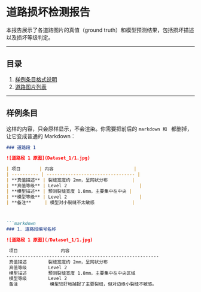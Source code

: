 # 道路损坏检测报告

 本报告展示了各道路图片的真值（ground truth）和模型预测结果，包括损坏描述以及损坏等级判定。

---

## 目录

1. [样例条目格式说明](#样例条目)
2. [道路图片列表](#道路图片列表)

---

## 样例条目

这样的内容，只会原样显示，不会渲染。你需要把前后的 ```markdown 和 ``` 都删掉，让它变成普通的 Markdown：

```md
### 道路段 1

![道路段 1 原图](Dataset_1/1.jpg)

| 项目       | 内容                              |
| ---------- | --------------------------------- |
| **真值描述** | 裂缝宽度约 2mm，呈网状分布         |
| **真值等级** | Level 2                           |
| **模型描述** | 预测裂缝宽度 1.8mm，主要集中在中央 |
| **模型等级** | Level 2                           |
| **备注**     | 模型对小裂缝不太敏感              |



```markdown
### 1. 道路段编号名称

![道路段 1 原图](/Dataset_1/1.jpg)

 项目                内容                                
---------------------------------------------------------
 真值描述        裂缝宽度约 2mm，呈网状分布             
 真值等级        Level 2                             
 模型描述        预测裂缝宽度 1.8mm，主要集中在中央区域 
 模型等级        Level 2                             
 备注            模型较好地捕捉了主要裂缝，但对边缘小裂缝不敏感。 
